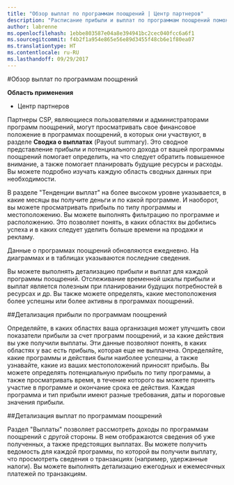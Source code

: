 ```yaml
---
title: "Обзор выплат по программам поощрений | Центр партнеров"
description: "Расписание прибыли и выплат по программам поощрений поможет вам планировать свои действия."
author: labrenne
ms.openlocfilehash: 1ebbe803587e04a8e394941bc2cec040fcc6a6f1
ms.sourcegitcommit: f4b2f1a954e865e56e89d3455f48cb6e1f80ea07
ms.translationtype: HT
ms.contentlocale: ru-RU
ms.lasthandoff: 09/29/2017
---
```

#<a name="understand-your-incentives-payouts"></a>Обзор выплат по программам поощрений

**Область применения**

-  Центр партнеров


Партнеры CSP, являющиеся пользователями и администраторами программ поощрений, могут просматривать свое финансовое положение в программах поощрений, в которых они участвуют, в разделе **Сводка о выплатах** (Payout summary). Это сводное представление прибыли и потенциального дохода от вашей программы поощрений помогает определить, на что следует обратить повышенное внимание, а также помогает планировать будущие ресурсы и расходы. Вы можете подробно изучать каждую область сводных данных при необходимости. 

В разделе "Тенденции выплат" на более высоком уровне указывается, в какие месяцы вы получите деньги и по какой программе. И наоборот, вы можете просматривать прибыль по типу программы и местоположению. Вы можете выполнять фильтрацию по программе и расположению. Это позволяет понять, в каких областях вы добились успеха и в каких следует уделить больше времени на продажи и рекламу.

Данные о программах поощрений обновляются ежедневно. На диаграммах и в таблицах указываются последние сведения.

Вы можете выполнять детализацию прибыли и выплат для каждой программы поощрений. Отслеживание временной шкалы прибыли и выплат является полезным при планировании будущих потребностей в ресурсах и др. Вы также можете определять, какие местоположения более успешны или более активны в программах поощрений. 

##<a name="drill-down-on-incentives-earnings"></a>Детализация прибыли по программам поощрений

Определяйте, в каких областях ваша организация может улучшить свои показатели прибыли за счет программ поощрений, и за какие действия вы уже получили выплаты. Эти данные позволяют понять, в каких областях у вас есть прибыль, которая еще не выплачена.  Определяйте, какие программы и действия были наиболее успешны, а также узнавайте, какие из ваших местоположений приносят прибыль. Вы можете определять потенциальную прибыль по типу программы, а также просматривать время, в течение которого вы можете принять участие в программе и окончание срока ее действия. Каждая программа и тип прибыли имеют разные требования, даты и пороговые значения прибыли. 

##<a name="drill-down-on-incentive-payouts"></a>Детализация выплат по программам поощрений

Раздел "Выплаты" позволяет рассмотреть доходы по программам поощрений с другой стороны. В нем отображаются сведения об уже полученных, а также предстоящих выплатах. Вы можете получить ведомость для каждой программы, по которой вы получили выплату, что просмотреть сведения о транзакциях (например, удержанные налоги). Вы можете выполнять детализацию ежегодных и ежемесячных платежей по транзакциям.